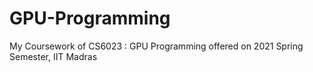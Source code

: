 # GPU-Programming
My Coursework of CS6023 : GPU Programming offered on 2021 Spring Semester, IIT Madras
